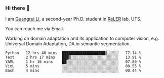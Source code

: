 ### Hi there 👋

<!--
**Solacex/Solacex** is a ✨ _special_ ✨ repository because its `README.md` (this file) appears on your GitHub profile.

Here are some ideas to get you started:

- 🔭 I’m currently working on ...
- 🌱 I’m currently learning ...
- 👯 I’m looking to collaborate on ...
- 🤔 I’m looking for help with ...
- 💬 Ask me about ...
- 📫 How to reach me: ...
- 😄 Pronouns: ...
- ⚡ Fun fact: ...
-->
I am [Guangrui Li](http://www.guangrui.li), a second-year Ph.D. student in [ReLER](http://www.reler.net) lab, UTS.

You can reach me via Email.

Working on domain adaptation and its application to computer vision, e.g. Universal Domain Adaptation, DA in semantic segmentation. 


<!--START_SECTION:waka-->
```text
Python   12 hrs 40 mins  ███████████████████▒░░░░░   77.14 % 
Text     2 hrs 17 mins   ███▒░░░░░░░░░░░░░░░░░░░░░   13.91 % 
YAML     1 hr 16 mins    ██░░░░░░░░░░░░░░░░░░░░░░░   07.80 % 
VimL     5 mins          ░░░░░░░░░░░░░░░░░░░░░░░░░   00.55 % 
Bash     4 mins          ░░░░░░░░░░░░░░░░░░░░░░░░░   00.44 % 
```
<!--END_SECTION:waka-->
